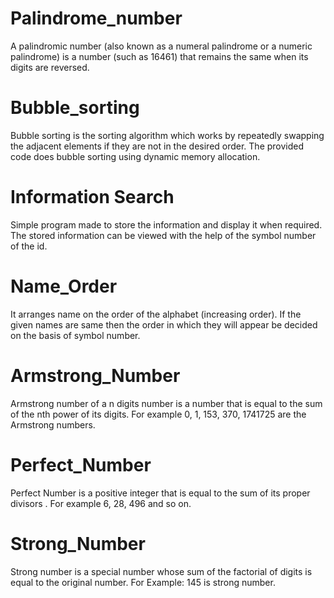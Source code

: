 # Palindrome_number
A palindromic number (also known as a numeral palindrome or a numeric palindrome) is a number (such as 16461) that remains the same when its digits are reversed.

# Bubble_sorting
Bubble sorting is the sorting algorithm which works by repeatedly swapping the adjacent elements if they are not in the desired order. The provided code does bubble sorting using dynamic memory allocation.
 
# Information Search
Simple program made to store the information and display it when required. The stored information can be viewed with the help of the symbol number of the id.

# Name_Order
It arranges name on the order of the alphabet (increasing order). If the given names are same then the order in which they will appear be decided on the basis of symbol number.

# Armstrong_Number
Armstrong number of a n digits number is a number that is equal to the sum of the nth power of its digits. For example 0, 1, 153, 370, 1741725 are the Armstrong numbers.

# Perfect_Number
Perfect Number is a positive integer that is equal to the sum of its proper divisors . For example 6, 28, 496 and so on.

# Strong_Number
Strong number is a special number whose sum of the factorial of digits is equal to the original number. For Example: 145 is strong number.

